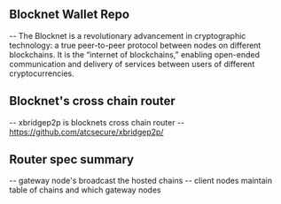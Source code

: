 ## Blocknet Wallet Repo

-- The Blocknet is a revolutionary advancement in cryptographic technology: a true peer-to-peer protocol between nodes on different blockchains. It is the “internet of blockchains,” enabling open-ended communication and delivery of services between users of different cryptocurrencies.

## Blocknet's cross chain router

-- xbridgep2p is blocknets cross chain router
-- https://github.com/atcsecure/xbridgep2p/

## Router spec summary
-- gateway node's broadcast the hosted chains
-- client nodes maintain table of chains and which gateway nodes
